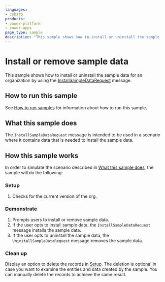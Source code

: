 ```yaml
---
languages:
- csharp
products:
- power-platform
- power-apps
page_type: sample
description: "This sample shows how to install or uninstall the sample data for an organization by using the InstallSampleDataRequest message in Microsoft Dataverse. [SOAP]"
---
```


# Install or remove sample data

This sample shows how to install or uninstall the sample data for an organization by using the [InstallSampleDataRequest](https://learn.microsoft.com/dotnet/api/microsoft.crm.sdk.messages.installsampledatarequest) message.

## How to run this sample

See [How to run samples](https://github.com/microsoft/PowerApps-Samples/blob/master/dataverse/README.md) for information about how to run this sample.

## What this sample does

The `InstallSampleDataRequest` message is intended to be used in a scenario where it contains data that is needed to install the sample data.

## How this sample works

In order to simulate the scenario described in [What this sample does](#what-this-sample-does), the sample will do the following:

### Setup

1. Checks for the current version of the org.

### Demonstrate

1. Prompts users to install or remove sample data.
2. If the user opts to install sample data, the `InstallSampleDataRequest` message installs the sample data.
3. If the user opts to uninstall the sample data, the `UninstallSampleDataRequest` message removes the sample data.

### Clean up

Display an option to delete the records in [Setup](#setup). The deletion is optional in case you want to examine the entities and data created by the sample. You can manually delete the records to achieve the same result.
